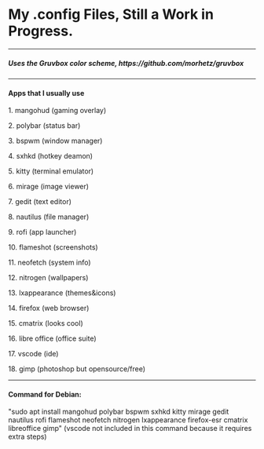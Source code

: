 <h1>My .config Files, Still a Work in Progress.</h1>

<hr>

<h5>Uses the Gruvbox color scheme, https://github.com/morhetz/gruvbox</h5>

<hr>

<h4>Apps that I usually use</h4>
<p>1. mangohud (gaming overlay)</p>
<p>2. polybar (status bar)</p>
<p>3. bspwm (window manager)</p>
<p>4. sxhkd (hotkey deamon)</p>
<p>5. kitty (terminal emulator)</p>
<p>6. mirage (image viewer)</p>
<p>7. gedit (text editor)</p>
<p>8. nautilus (file manager)</p>
<p>9. rofi (app launcher)</p>
<p>10. flameshot (screenshots)</p>
<p>11. neofetch (system info)</p>
<p>12. nitrogen (wallpapers)</p>
<p>13. lxappearance (themes&icons)</p>
<p>14. firefox (web browser)</p>
<p>15. cmatrix (looks cool)</p>
<p>16. libre office (office suite)</p>
<p>17. vscode (ide)</p>
<p>18. gimp (photoshop but opensource/free)</p>

<hr>

<h4>Command for Debian:</h4>
<p>"sudo apt install mangohud polybar bspwm sxhkd kitty mirage gedit nautilus rofi flameshot neofetch nitrogen lxappearance firefox-esr cmatrix libreoffice gimp" (vscode not included in this command because it requires extra steps)</p>

